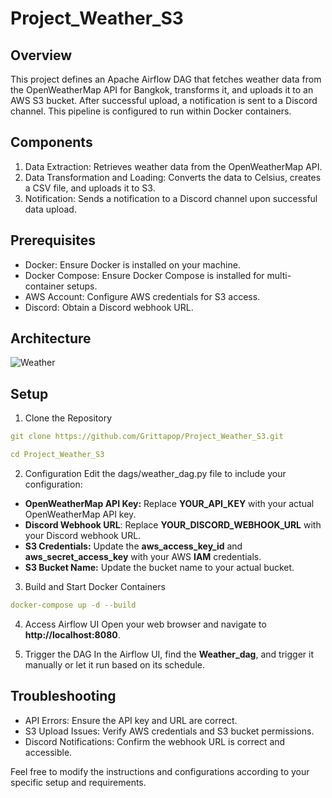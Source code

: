 # Project_Weather_S3
## Overview
This project defines an Apache Airflow DAG that fetches weather data from the OpenWeatherMap API for Bangkok, transforms it, and uploads it to an AWS S3 bucket. After successful upload, a notification is sent to a Discord channel. This pipeline is configured to run within Docker containers.

## Components
1. Data Extraction: Retrieves weather data from the OpenWeatherMap API.
2. Data Transformation and Loading: Converts the data to Celsius, creates a CSV file, and uploads it to S3.
3. Notification: Sends a notification to a Discord channel upon successful data upload.

## Prerequisites
- Docker: Ensure Docker is installed on your machine.
- Docker Compose: Ensure Docker Compose is installed for multi-container setups.
- AWS Account: Configure AWS credentials for S3 access.
- Discord: Obtain a Discord webhook URL.

## Architecture

![Weather](https://github.com/user-attachments/assets/11aa8209-5115-4e27-897e-0d954e8eb0a3)

## Setup

1. Clone the Repository
```yaml
git clone https://github.com/Grittapop/Project_Weather_S3.git
```

```yaml
cd Project_Weather_S3
```

2. Configuration
Edit the dags/weather_dag.py file to include your configuration:
- **OpenWeatherMap API Key:** Replace **YOUR_API_KEY** with your actual OpenWeatherMap API key.
- **Discord Webhook URL**: Replace **YOUR_DISCORD_WEBHOOK_URL** with your Discord webhook URL.
- **S3 Credentials:** Update the **aws_access_key_id** and **aws_secret_access_key** with your AWS **IAM** credentials.
- **S3 Bucket Name:** Update the bucket name to your actual bucket.

3. Build and Start Docker Containers
```yaml
docker-compose up -d --build
```

4. Access Airflow UI
Open your web browser and navigate to **http://localhost:8080**.

5. Trigger the DAG
In the Airflow UI, find the **Weather_dag**, and trigger it manually or let it run based on its schedule.

## Troubleshooting
- API Errors: Ensure the API key and URL are correct.
- S3 Upload Issues: Verify AWS credentials and S3 bucket permissions.
- Discord Notifications: Confirm the webhook URL is correct and accessible.

Feel free to modify the instructions and configurations according to your specific setup and requirements.



